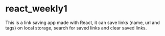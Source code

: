 # react_weekly1

This is a link saving app made with React, it can save links (name, url and tags) on local storage, search for saved links and clear saved links.
